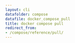 ```yaml
---
layout: cli
datafolder: compose
datafile: docker_compose_pull
title: docker compose pull
redirect_from:
- /compose/reference/pull/
---
```

